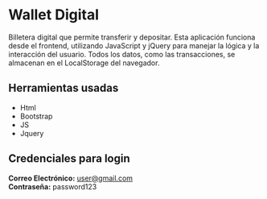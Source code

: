 # Wallet Digital

Billetera digital que permite transferir y depositar.
Esta aplicación funciona desde el frontend, utilizando JavaScript y jQuery para manejar la lógica y la interacción del usuario. Todos los datos, como las transacciones, se almacenan en el LocalStorage del navegador.

## Herramientas usadas

- Html
- Bootstrap
- JS
- Jquery

## Credenciales para login

**Correo Electrónico:** user@gmail.com  
**Contraseña:** password123
